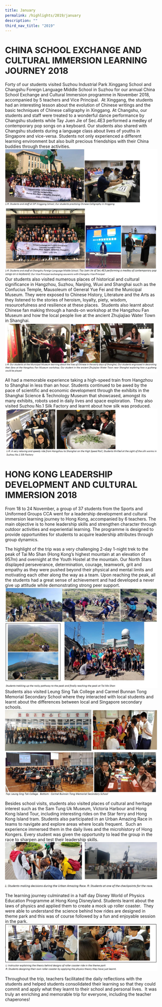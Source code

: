 ```yaml
---
title: January
permalink: /highlights/2019/january
description: ""
third_nav_title: "2019"
---
```

# CHINA SCHOOL EXCHANGE AND CULTURAL IMMERSION LEARNING JOURNEY 2018


Forty of our students visited Suzhou Industrial Park Xinggang School and Changshu Foreign Language Middle School in Suzhou for our annual China School Exchange and Cultural Immersion programme in November 2018, accompanied by 5 teachers and Vice Principal.  At Xinggang, the students had an interesting lesson about the evolution of Chinese writings and the basic techniques of Chinese calligraphy in Xinggang. At Changshu, our students and staff were treated to a wonderful dance performance by Changshu students while Tay Juen Jie of Sec.4E3 performed a medley of contemporary pop songs on a keyboard. Our students also shared with Changshu students during a language class about lives of youths in Singapore and vice-versa. Students not only experienced a different learning environment but also built precious friendships with their China buddies through these activities.
![](/images/jan%202019.jpg)
Our students also visited numerous places of historical and cultural significance in Hangzhou, Suzhou, Nanjing, Wuxi and Shanghai such as the Confucius Temple, Mausoleum of General Yue Fei and the Municipal Museum. They were exposed to Chinese History, Literature and the Arts as they listened to the stories of heroism, loyalty, piety, wisdom, resourcefulness and resilience at these places.  Students also learnt about Chinese fan making through a hands-on workshop at the Hangzhou Fan Museum and how the local people live at the ancient Zhujiajiao Water Town in Shanghai.
![](/images/jan%202019%202.jpg)

All had a memorable experience taking a high-speed train from Hangzhou to Shanghai in less than an hour. Students continued to be awed by the pace of scientific and economic development through the exhibits in the Shanghai Science & Technology Museum that showcased, amongst its many exhibits, robots used in daily lives and space exploration.  They also visited Suzhou No.1 Silk Factory and learnt about how silk was produced.
![](/images/jan%202019%203.jpg)

# HONG KONG LEADERSHIP DEVELOPMENT AND CULTURAL IMMERSION 2018


From 18 to 24 November, a group of 37 students from the Sports and Uniformed Groups CCA went for a leadership development and cultural immersion learning journey to Hong Kong, accompanied by 6 teachers. The main objective is to hone leadership skills and strengthen character through outdoor activities and experiential learning. The programme is designed to provide opportunities for students to acquire leadership attributes through group dynamics.

The highlight of the trip was a very challenging 2-day 1-night trek to the peak of Tai Mo Shan (Hong Kong’s highest mountain at an elevation of 957m) and overnight at the Youth Hostel at the mountain. Our North Stars displayed perseverance, determination, courage, teamwork, grit and empathy as they were pushed beyond their physical and mental limits and motivating each other along the way as a team. Upon reaching the peak, all the students had a great sense of achievement and had developed a never give up attitude while demonstrating strong peer support.
![](/images/jan%202019%205.jpg)
Students also visited Leung Sing Tak College and Carmel Bunnan Tong Memorial Secondary School where they interacted with local students and learnt about the differences between local and Singapore secondary schools.
![](/images/jan%202019%206.jpg)
![](/images/jan%202019%207.jpg)

Besides school visits, students also visited places of cultural and heritage interest such as the Sam Tung Uk Museum, Victoria Harbour and Hong Kong Island Tour, including interesting rides on the Star ferry and Hong Kong Island tram. Students also participated in an Urban Amazing Race in teams to navigate and explore areas where locals frequent.  Such an experience immersed them in the daily lives and the microhistory of Hong Kongers. Every student was given the opportunity to lead the group in the race to sharpen and test their leadership skills.
![](/images/jan%202019%208.jpg)

The learning journey culminated in a half day Disney World of Physics Education Programme at Hong Kong Disneyland. Students learnt about the laws of physics and applied them to create a mock up roller coaster.  They were able to understand the science behind how rides are designed in theme park and this was of course followed by a fun and enjoyable session in the park.
![](/images/jan%202019%209.jpg)

Throughout the trip, teachers facilitated the daily reflections with the students and helped students consolidated their learning so that they could commit and apply what they learnt to their school and personal lives.  It was truly an enriching and memorable trip for everyone, including the teacher chaperones! 